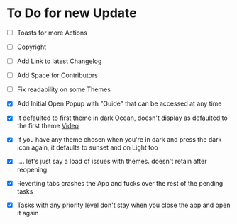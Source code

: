 # To Do for new Update


- [ ] Toasts for more Actions
- [ ] Copyright
- [ ] Add Link to latest Changelog
- [ ] Add Space for Contributors
- [ ] Fix readability on some Themes
- [x] Add Initial Open Popup with "Guide" that can be accessed at any time
- [x] It defaulted to first theme in dark Ocean, doesn't display as defaulted to the first theme [Video](https://github.com/user-attachments/assets/2e5242bb-e3c0-47d7-98c8-163309c40bd0)
- [x] If you have any theme chosen when you're in dark and press the dark icon again, it defaults to sunset and on Light too
- [x] .... let's just say a load of issues with themes. doesn't retain after reopening 
- [x] Reverting tabs crashes the App and fucks over the rest of the pending tasks
- [x] Tasks with any priority level don't stay when you close the app and open it again



